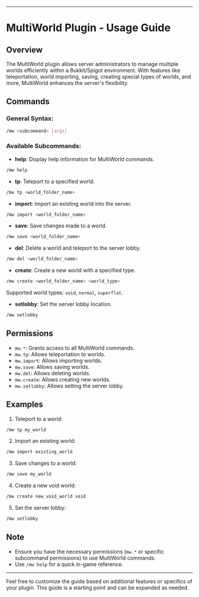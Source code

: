 
---

# MultiWorld Plugin - Usage Guide

## Overview

The MultiWorld plugin allows server administrators to manage multiple worlds efficiently within a Bukkit/Spigot environment. With features like teleportation, world importing, saving, creating special types of worlds, and more, MultiWorld enhances the server's flexibility.

## Commands

### General Syntax:

```bash
/mw <subcommand> [args]
```

### Available Subcommands:

- **help**: Display help information for MultiWorld commands.

```bash
/mw help
```

- **tp**: Teleport to a specified world.

```bash
/mw tp <world_folder_name>
```

- **import**: Import an existing world into the server.

```bash
/mw import <world_folder_name>
```

- **save**: Save changes made to a world.

```bash
/mw save <world_folder_name>
```

- **del**: Delete a world and teleport to the server lobby.

```bash
/mw del <world_folder_name>
```

- **create**: Create a new world with a specified type.

```bash
/mw create <world_folder_name> <world_type>
```

Supported world types: `void`, `normal`, `superflat`.

- **setlobby**: Set the server lobby location.

```bash
/mw setlobby
```

## Permissions

- `mw.*`: Grants access to all MultiWorld commands.
- `mw.tp`: Allows teleportation to worlds.
- `mw.import`: Allows importing worlds.
- `mw.save`: Allows saving worlds.
- `mw.del`: Allows deleting worlds.
- `mw.create`: Allows creating new worlds.
- `mw.setlobby`: Allows setting the server lobby.

## Examples

1. Teleport to a world:

```bash
/mw tp my_world
```

2. Import an existing world:

```bash
/mw import existing_world
```

3. Save changes to a world:

```bash
/mw save my_world
```

4. Create a new void world:

```bash
/mw create new_void_world void
```

5. Set the server lobby:

```bash
/mw setlobby
```

## Note

- Ensure you have the necessary permissions (`mw.*` or specific subcommand permissions) to use MultiWorld commands.
- Use `/mw help` for a quick in-game reference.

---

Feel free to customize the guide based on additional features or specifics of your plugin. This guide is a starting point and can be expanded as needed.
